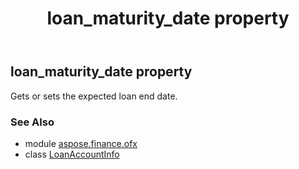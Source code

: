﻿---
title: loan_maturity_date property
second_title: Aspose.Finance for Python via .NET API References
description: 
type: docs
weight: 110
url: /python-net/aspose.finance.ofx/loanaccountinfo/loan_maturity_date/
is_root: false
---

## loan_maturity_date property


Gets or sets the expected loan end date.

### See Also
* module [aspose.finance.ofx](../../)
* class [LoanAccountInfo](/finance/python-net/aspose.finance.ofx/loanaccountinfo)
